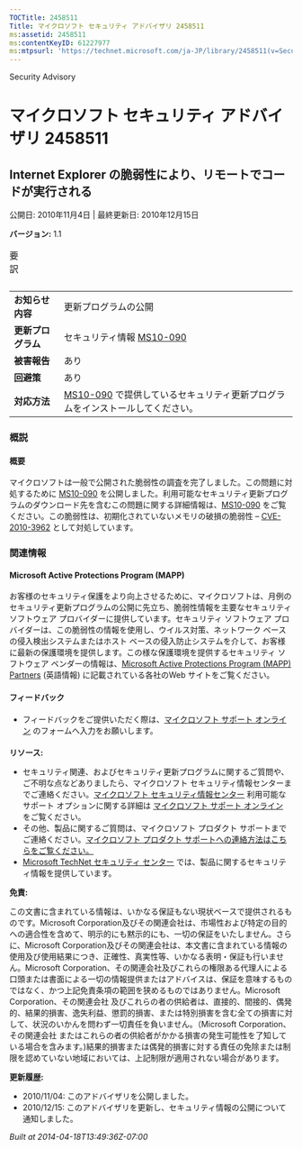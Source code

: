```yaml
---
TOCTitle: 2458511
Title: マイクロソフト セキュリティ アドバイザリ 2458511
ms:assetid: 2458511
ms:contentKeyID: 61227977
ms:mtpsurl: 'https://technet.microsoft.com/ja-JP/library/2458511(v=Security.10)'
---
```


Security Advisory

マイクロソフト セキュリティ アドバイザリ 2458511
================================================

Internet Explorer の脆弱性により、リモートでコードが実行される
--------------------------------------------------------------

公開日: 2010年11月4日 | 最終更新日: 2010年12月15日

**バージョン:** 1.1

<p></p>

<table class="dataTable">
<caption>
要訳</caption>
</table>

<p></p>

|                    |                                                                                                                                          |
|--------------------|------------------------------------------------------------------------------------------------------------------------------------------|
| **お知らせ内容**   | 更新プログラムの公開                                                                                                                     |
| **更新プログラム** | セキュリティ情報 [MS10-090](https://technet.microsoft.com/security/bulletin/ms10-090)                                                     |
| **被害報告**       | あり                                                                                                                                     |
| **回避策**         | あり                                                                                                                                     |
| **対応方法**       | [MS10-090](https://technet.microsoft.com/security/bulletin/ms10-090) で提供しているセキュリティ更新プログラムをインストールしてください。 |

### 概説

#### 概要

マイクロソフトは一般で公開された脆弱性の調査を完了しました。この問題に対処するために [MS10-090](https://technet.microsoft.com/security/bulletin/ms10-090) を公開しました。利用可能なセキュリティ更新プログラムのダウンロード先を含むこの問題に関する詳細情報は、[MS10-090](https://technet.microsoft.com/security/bulletin/ms10-090) をご覧ください。この脆弱性は、初期化されていないメモリの破損の脆弱性 – [CVE-2010-3962](https://cve.mitre.org/cgi-bin/cvename.cgi?name=cve-2010-3962) として対処しています。

### 関連情報

#### Microsoft Active Protections Program (MAPP)

お客様のセキュリティ保護をより向上させるために、マイクロソフトは、月例のセキュリティ更新プログラムの公開に先立ち、脆弱性情報を主要なセキュリティ ソフトウェア プロバイダーに提供しています。セキュリティ ソフトウェア プロバイダーは、この脆弱性の情報を使用し、ウイルス対策、ネットワーク ベースの侵入検出システムまたはホスト ベースの侵入防止システムを介して、お客様に最新の保護環境を提供します。この様な保護環境を提供するセキュリティ ソフトウェア ベンダーの情報は、[Microsoft Active Protections Program (MAPP) Partners](https://www.microsoft.com/security/msrc/mapp/partners.mspx) (英語情報) に記載されている各社のWeb サイトをご覧ください。

#### フィードバック

-   フィードバックをご提供いただく際は、[マイクロソフト サポート オンライン](https://support.microsoft.com/common/survey.aspx?scid=sw;en;1257&showpage=1&ws=technet&sd=tech) のフォームへ入力をお願いします。

#### 

**リソース:**

-   セキュリティ関連、およびセキュリティ更新プログラムに関するご質問や、ご不明な点などありましたら、マイクロソフト セキュリティ情報センターまでご連絡ください。[マイクロソフト セキュリティ情報センター](https://www.microsoft.com/japan/security/sicinfo.mspx) 利用可能なサポート オプションに関する詳細は [マイクロソフト サポート オンライン](https://support.microsoft.com/) をご覧ください。
-   その他、製品に関するご質問は、マイクロソフト プロダクト サポートまでご連絡ください。[マイクロソフト プロダクト サポートへの連絡方法はこちらをご覧ください。](https://support.microsoft.com/select/?target=assistance)
-   [Microsoft TechNet セキュリティ センター](https://technet.microsoft.com/ja-jp/security/default.aspx) では、製品に関するセキュリティ情報を提供しています。

**免責:**

この文書に含まれている情報は、いかなる保証もない現状ベースで提供されるものです。Microsoft Corporation及びその関連会社は、市場性および特定の目的への適合性を含めて、明示的にも黙示的にも、一切の保証をいたしません。さらに、Microsoft Corporation及びその関連会社は、本文書に含まれている情報の使用及び使用結果につき、正確性、真実性等、いかなる表明・保証も行いません。Microsoft Corporation、その関連会社及びこれらの権限ある代理人による口頭または書面による一切の情報提供またはアドバイスは、保証を意味するものではなく、かつ上記免責条項の範囲を狭めるものではありません。Microsoft Corporation、その関連会社 及びこれらの者の供給者は、直接的、間接的、偶発的、結果的損害、逸失利益、懲罰的損害、または特別損害を含む全ての損害に対して、状況のいかんを問わず一切責任を負いません。（Microsoft Corporation、その関連会社 またはこれらの者の供給者がかかる損害の発生可能性を了知している場合を含みます。)結果的損害または偶発的損害に対する責任の免除または制限を認めていない地域においては、上記制限が適用されない場合があります。

**更新履歴:**

-   2010/11/04: このアドバイザリを公開しました。
-   2010/12/15: このアドバイザリを更新し、セキュリティ情報の公開について通知しました。

*Built at 2014-04-18T13:49:36Z-07:00*
